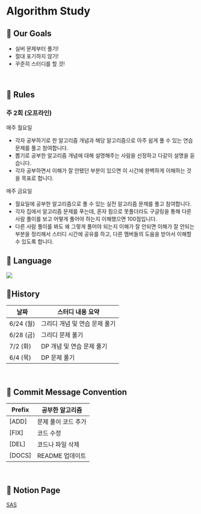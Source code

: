 # Algorithm Study

## 📍 Our Goals

- 실버 문제부터 풀기!
- 절대 포기하지 않기!
- 꾸준히 스터디를 할 것!


</br>

## 📍 Rules

### 주 2회 (오프라인)

매주 월요일

- 각자 공부하기로 한 알고리즘 개념과 해당 알고리즘으로 아주 쉽게 풀 수 있는 연습 문제를 풀고 참여합니다.
- 뽑기로 공부한 알고리즘 개념에 대해 설명해주는 사람을 선정하고 다같이 설명을 듣습니다.
- 각자 공부하면서 이해가 잘 안됐던 부분이 있으면 이 시간에 완벽하게 이해하는 것을 목표로 합니다.

매주 금요일

- 월요일에 공부한 알고리즘으로 풀 수 있는 실전 알고리즘 문제를 풀고 참여합니다.
- 각자 집에서 알고리즘 문제를 푸는데, 혼자 힘으로 못풀더라도 구글링을 통해 다른 사람 풀이를 보고 어떻게 풀어야 하는지 이해했으면 100점입니다.
- 다른 사람 풀이를 봐도 왜 그렇게 풀어야 되는지 이해가 잘 안되면 이해가 잘 안되는 부분을 정리해서 스터디 시간에 공유를 하고, 다른 멤버들의 도움을 받아서 이해할 수 있도록 합니다.

## 📍 Language

<img src="https://img.shields.io/badge/Python-3776AB?style=for-the-badge&logo=python&logoColor=white">

</br>

## 📍History

| 날짜      | 스터디 내용 요약              |
| --------- | ----------------------------- |
| 6/24 (월) | 그리디 개념 및 연습 문제 풀기 |
| 6/28 (금) | 그리디 문제 풀기              |
| 7/2 (화) | DP 개념 및 연습 문제 풀기               |
| 6/4 (목) | DP 문제 풀기              |

</br>

## 📍 Commit Message Convention

| Prefix | 공부한 알고리즘     |
| ------ | ------------------- |
| [ADD]  | 문제 풀이 코드 추가 |
| [FIX]  | 코드 수정           |
| [DEL]  | 코드나 파일 삭제    |
| [DOCS] | README 업데이트     |

<br>

## 📍 Notion Page

<a href="https://held-snake-cd9.notion.site/BoJ-478dc490c29e4882ba5f7dfc371c687c?pvs=4" target="_blank">SAS</a>



<br>
